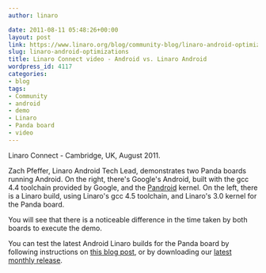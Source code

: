 ```yaml
---
author: linaro

date: 2011-08-11 05:48:26+00:00
layout: post
link: https://www.linaro.org/blog/community-blog/linaro-android-optimizations/
slug: linaro-android-optimizations
title: Linaro Connect video - Android vs. Linaro Android
wordpress_id: 4117
categories:
- blog
tags:
- Community
- android
- demo
- Linaro
- Panda board
- video
---
```


Linaro Connect - Cambridge, UK, August 2011.

Zach Pfeffer, Linaro Android Tech Lead, demonstrates two Panda boards running Android. On the right, there's Google's Android, built with the gcc 4.4 toolchain provided by Google, and the [Pandroid](http://code.google.com/p/pandroid/) kernel. On the left, there is a Linaro build, using Linaro's gcc 4.5 toolchain, and Linaro's 3.0 kernel for the Panda board.

You will see that there is a noticeable difference in the time taken by both boards to execute the demo.



You can test the latest Android Linaro builds for the Panda board by following instructions on [this blog post](http://www.linaro.org/linaro-blog/2011/05/31/linaro-android-build-service-video/), or by downloading our [latest monthly release](http://www.linaro.org/downloads/).
